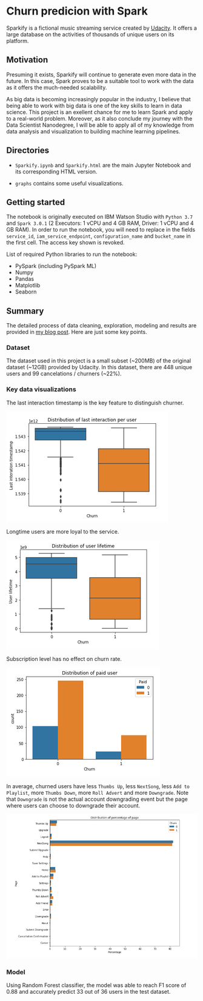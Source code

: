 # Churn predicion with Spark

Sparkify is a fictional music streaming service created by [Udacity](https://www.udacity.com/). It offers a large database on the activities of thousands of unique users on its platform. 

## Motivation

Presuming it exists, Sparkify will continue to generate even more data in the future. In this case, Spark proves to be a suitable tool to work with the data as it offers the much-needed scalability.

As big data is becoming increasingly popular in the industry, I believe that being able to work with big data is one of the key skills to learn in data science. This project is an exellent chance for me to learn Spark and apply to a real-world problem. Moreover, as it also conclude my journey with the Data Scientist Nanodegree, I will be able to apply all of my knowledge from data analysis and visualization to building machine learning pipelines.

## Directories

- `Sparkify.ipynb` and `Sparkify.html` are the main Jupyter Notebook and its corresponding HTML version.

- `graphs` contains some useful visualizations.

## Getting started

The notebook is originally executed on IBM Watson Studio with `Python 3.7` and `Spark 3.0.1` (2 Executors: 1 vCPU and 4 GB RAM, Driver: 1 vCPU and 4 GB RAM). In order to run the notebook, you will need to replace in the fields `service_id`, `iam_service_endpoint`, `configuration_name` and `bucket_name` in the first cell. The access key shown is revoked.

List of required Python libraries to run the notebook:

- PySpark (including PySpark ML)
- Numpy
- Pandas
- Matplotlib
- Seaborn

## Summary

The detailed process of data cleaning, exploration, modeling and results are provided in [my blog post](https://minhtuan270820000.medium.com/churn-prediction-with-spark-e16d96bbf147). Here are just some key points.

### Dataset

The dataset used in this project is a small subset (~200MB) of the original dataset (~12GB) provided by Udacity. In this dataset, there are 448 unique users and 99 cancelations / churners (~22%).

### Key data visualizations

The last interaction timestamp is the key feature to distinguish churner.

![image](https://github.com/minhtuan2000/sparkify/blob/main/graphs/distribution_last_interation_user.png?raw=true)

Longtime users are more loyal to the service.

![image](https://github.com/minhtuan2000/sparkify/blob/main/graphs/distribution_user_lifetime.png?raw=true)

Subscription level has no effect on churn rate.

![image](https://github.com/minhtuan2000/sparkify/blob/main/graphs/distribution_user_level.png?raw=true)

In average, churned users have less `Thumbs Up`, less `NextSong`, less `Add to Playlist`, more `Thumbs Down`, more `Roll Advert` and more `Downgrade`. Note that `Downgrade` is not the actual account downgrading event but the page where users can choose to downgrade their account.

![image](https://github.com/minhtuan2000/sparkify/blob/main/graphs/distribution_page_percentage.png?raw=true)

### Model 

Using Random Forest classifier, the model was able to reach F1 score of 0.88 and accurately predict 33 out of 36 users in the test dataset.
